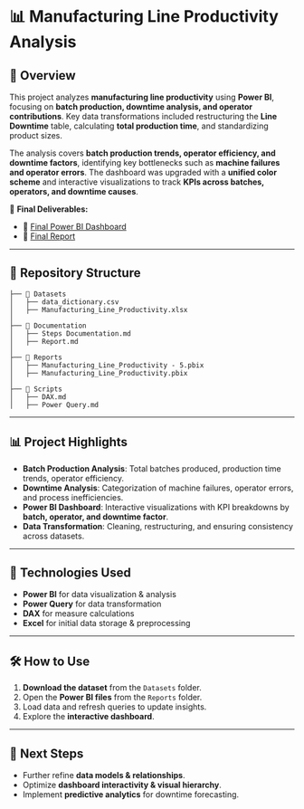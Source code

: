 # 📊 Manufacturing Line Productivity Analysis

## 📌 Overview  
This project analyzes **manufacturing line productivity** using **Power BI**, focusing on **batch production, downtime analysis, and operator contributions**. Key data transformations included restructuring the **Line Downtime** table, calculating **total production time**, and standardizing product sizes.  

The analysis covers **batch production trends, operator efficiency, and downtime factors**, identifying key bottlenecks such as **machine failures and operator errors**. The dashboard was upgraded with a **unified color scheme** and interactive visualizations to track **KPIs across batches, operators, and downtime causes**.  

🚀 **Final Deliverables:**
- 🔗 [Final Power BI Dashboard](https://app.powerbi.com/view?r=eyJrIjoiZmNiZTNlMjEtMDA4MC00ZjJjLWFmMGEtMjA2ZDgyMmZlOTUxIiwidCI6IjIwODJkZTQ2LTFhZmEtNGI2NC1hNDQwLTY1NThmODBlOTg0MCIsImMiOjh9)
- 📜 [Final Report](https://gamma.app/docs/Manufacturing-Line-Productivity--qqup867hiqoir19?mode=doc)

---

## 📂 Repository Structure  
```
├── 📁 Datasets
│   ├── data_dictionary.csv
│   ├── Manufacturing_Line_Productivity.xlsx
│
├── 📁 Documentation
│   ├── Steps Documentation.md
│   ├── Report.md
│
├── 📁 Reports
│   ├── Manufacturing_Line_Productivity - 5.pbix
│   ├── Manufacturing_Line_Productivity.pbix
│
├── 📁 Scripts
│   ├── DAX.md
│   ├── Power Query.md
```

---

## 📊 Project Highlights  
- **Batch Production Analysis**: Total batches produced, production time trends, operator efficiency.
- **Downtime Analysis**: Categorization of machine failures, operator errors, and process inefficiencies.
- **Power BI Dashboard**: Interactive visualizations with KPI breakdowns by **batch, operator, and downtime factor**.
- **Data Transformation**: Cleaning, restructuring, and ensuring consistency across datasets.

---

## 🔧 Technologies Used  
- **Power BI** for data visualization & analysis
- **Power Query** for data transformation
- **DAX** for measure calculations
- **Excel** for initial data storage & preprocessing

---

## 🛠 How to Use
1. **Download the dataset** from the `Datasets` folder.
2. Open the **Power BI files** from the `Reports` folder.
3. Load data and refresh queries to update insights.
4. Explore the **interactive dashboard**.

---

## 🚀 Next Steps  
- Further refine **data models & relationships**.
- Optimize **dashboard interactivity & visual hierarchy**.
- Implement **predictive analytics** for downtime forecasting.
